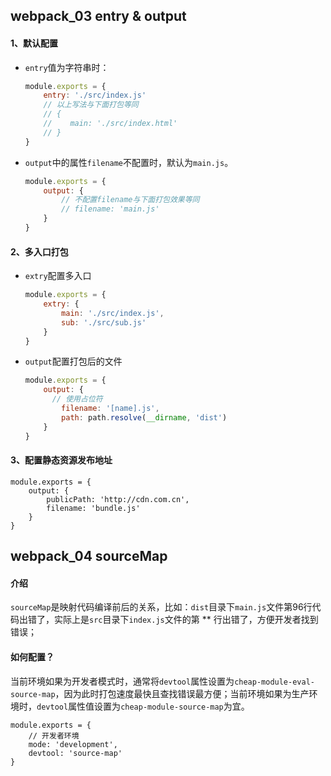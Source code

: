## webpack_03 entry & output

#### 1、默认配置

+ `entry`值为字符串时：

  ```js
  module.exports = {
      entry: './src/index.js'
      // 以上写法与下面打包等同
      // {
      //    main: './src/index.html'
      // }
  }
  ```

+ `output`中的属性`filename`不配置时，默认为`main.js`。

  ```js
  module.exports = {
      output: {
          // 不配置filename与下面打包效果等同
          // filename: 'main.js'
      }
  }
  ```

#### 2、多入口打包

+ `extry`配置多入口

  ```js
  module.exports = {
      extry: {
          main: './src/index.js',
          sub: './src/sub.js'
      }
  }
  ```

+ `output`配置打包后的文件

  ```js
  module.exports = {
      output: {
      	// 使用占位符
          filename: '[name].js',
          path: path.resolve(__dirname, 'dist')
      }
  }
  ```

#### 3、配置静态资源发布地址

```
module.exports = {
    output: {
        publicPath: 'http://cdn.com.cn',
        filename: 'bundle.js'
    }
}
```

## webpack_04  sourceMap

#### 介绍

​	`sourceMap`是映射代码编译前后的关系，比如：`dist`目录下`main.js`文件第96行代码出错了，实际上是`src`目录下`index.js`文件的第 ** 行出错了，方便开发者找到错误；

#### 如何配置？

​	当前环境如果为开发者模式时，通常将`devtool`属性设置为`cheap-module-eval-source-map`，因为此时打包速度最快且查找错误最方便；当前环境如果为生产环境时，`devtool`属性值设置为`cheap-module-source-map`为宜。

```
module.exports = {
	// 开发者环境
    mode: 'development',
    devtool: 'source-map'
}
```

